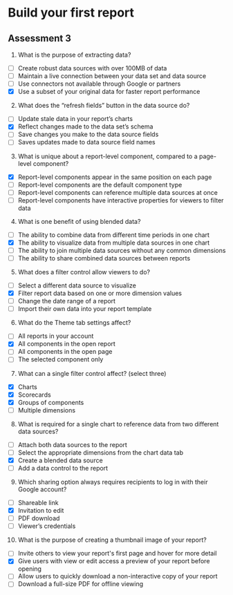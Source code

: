 # Build your first report

## Assessment 3

1. What is the purpose of extracting data?

- [ ] Create robust data sources with over 100MB of data
- [ ] Maintain a live connection between your data set and data source
- [ ] Use connectors not available through Google or partners
- [x] Use a subset of your original data for faster report performance

2. What does the “refresh fields” button in the data source do?

- [ ] Update stale data in your report’s charts
- [x] Reflect changes made to the data set’s schema
- [ ] Save changes you make to the data source fields
- [ ] Saves updates made to data source field names

3. What is unique about a report-level component, compared to a page-level component?

- [x] Report-level components appear in the same position on each page
- [ ] Report-level components are the default component type
- [ ] Report-level components can reference multiple data sources at once
- [ ] Report-level components have interactive properties for viewers to filter data

4. What is one benefit of using blended data?

- [ ] The ability to combine data from different time periods in one chart
- [x] The ability to visualize data from multiple data sources in one chart
- [ ] The ability to join multiple data sources without any common dimensions
- [ ] The ability to share combined data sources between reports

5. What does a filter control allow viewers to do?

- [ ] Select a different data source to visualize
- [x] Filter report data based on one or more dimension values
- [ ] Change the date range of a report
- [ ] Import their own data into your report template

6. What do the Theme tab settings affect?

- [ ] All reports in your account
- [x] All components in the open report
- [ ] All components in the open page
- [ ] The selected component only

7. What can a single filter control affect? (select three)

- [x] Charts
- [x] Scorecards
- [x] Groups of components
- [ ] Multiple dimensions

8. What is required for a single chart to reference data from two different data sources?

- [ ] Attach both data sources to the report
- [ ] Select the appropriate dimensions from the chart data tab
- [x] Create a blended data source
- [ ] Add a data control to the report

9. Which sharing option always requires recipients to log in with their Google account?

- [ ] Shareable link
- [x] Invitation to edit
- [ ] PDF download
- [ ] Viewer’s credentials

10. What is the purpose of creating a thumbnail image of your report?

- [ ] Invite others to view your report's first page and hover for more detail
- [x] Give users with view or edit access a preview of your report before opening
- [ ] Allow users to quickly download a non-interactive copy of your report
- [ ] Download a full-size PDF for offline viewing
